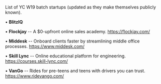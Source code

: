 List of YC W19 batch startups (updated as they make themselves publicly known).

• **BlitzIQ**  <p />
• **Flockjay** -- A $0-upfront online sales academy. https://flockjay.com/  <p />
• **Middesk** -- Onboard clients faster by streamlining middle office processes. https://www.middesk.com/  <p />
• **Skill Lync** -- Online educational platform for engineering. https://courses.skill-lync.com/  <p />
• **VanGo** -- Rides for pre-teens and teens with drivers you can trust. https://www.ridevango.com/ <p />
